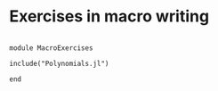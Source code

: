 # Exercises in macro writing

```@contents
```

``` {.julia file=src/MacroExercises.jl}
module MacroExercises

include("Polynomials.jl")

end
```
